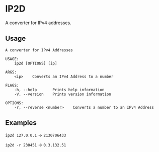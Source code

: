 # IP2D

A converter for IPv4 addresses.

## Usage

```console
A converter for IPv4 Addresses

USAGE:
    ip2d [OPTIONS] [ip]

ARGS:
    <ip>    Converts an IPv4 Address to a number

FLAGS:
    -h, --help       Prints help information
    -V, --version    Prints version information

OPTIONS:
    -r, --reverse <number>    Converts a number to an IPv4 Address
```

## Examples

`ip2d 127.0.0.1` -> `2130706433`

`ip2d -r 230451` -> `0.3.132.51`
